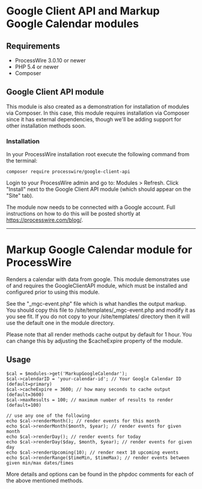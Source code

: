 # Google Client API and Markup Google Calendar modules

## Requirements

- ProcessWire 3.0.10 or newer
- PHP 5.4 or newer
- Composer

## Google Client API module

This module is also created as a demonstration for installation of modules via Composer.
In this case, this module requires installation via Composer since it has external 
dependencies, though we'll be adding support for other installation methods soon. 

### Installation

In your ProcessWire installation root execute the following command from the terminal:

````````
composer require processwire/google-client-api
````````	

Login to your ProcessWire admin and go to: Modules > Refresh. Click "Install" next to
the Google Client API module (which should appear on the "Site" tab). 

The module now needs to be connected with a Google account. Full instructions on how 
to do this will be posted shortly at https://processwire.com/blog/.

----------------------

# Markup Google Calendar module for ProcessWire

Renders a calendar with data from google. This module demonstrates use of
and requires the GoogleClientAPI module, which must be installed and configured
prior to using this module. 

See the "_mgc-event.php" file which is what handles the output markup. You should
copy this file to /site/templates/_mgc-event.php and modify it as you see fit. 
If you do not copy to your /site/templates/ directory then it will use the 
default one in the module directory.

Please note that all render methods cache output by default for 1 hour. You can 
change this by adjusting the $cacheExpire property of the module. 

## Usage

`````````````````	
$cal = $modules->get('MarkupGoogleCalendar');
$cal->calendarID = 'your-calendar-id'; // Your Google Calendar ID (default=primary)
$cal->cacheExpire = 3600; // how many seconds to cache output (default=3600)
$cal->maxResults = 100; // maximum number of results to render (default=100)

// use any one of the following
echo $cal->renderMonth(); // render events for this month
echo $cal->renderMonth($month, $year); // render events for given month
echo $cal->renderDay(); // render events for today
echo $cal->renderDay($day, $month, $year); // render events for given day
echo $cal->renderUpcoming(10); // render next 10 upcoming events
echo $cal->renderRange($timeMin, $timeMax); // render events between given min/max dates/times
``````````````````

More details and options can be found in the phpdoc comments for each
of the above mentioned methods. 